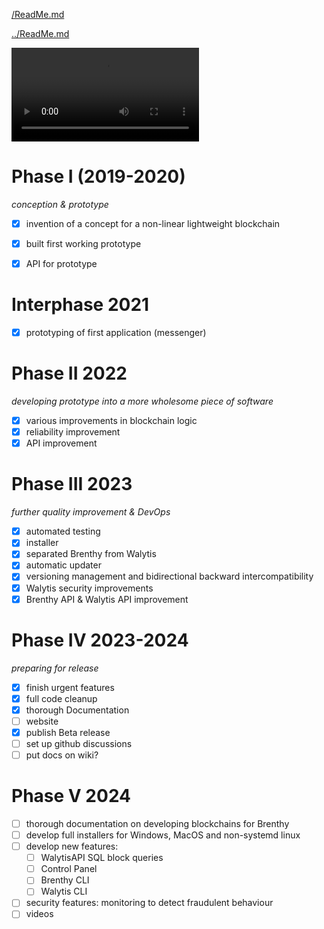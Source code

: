 [/ReadMe.md](/ReadMe.md)

[../ReadMe.md](../ReadMe.md)

![](./Recording%20from%202025-05-04%2012-55-20.212723.webm)
# Phase I (2019-2020)
_conception & prototype_
- [x] invention of a concept for a non-linear lightweight blockchain
- [x] built first working prototype
- [x] API for prototype


# Interphase 2021
- [x] prototyping of first application (messenger)

# Phase II 2022
_developing prototype into a more wholesome piece of software_
- [x] various improvements in blockchain logic
- [x] reliability improvement
- [x] API improvement

# Phase III 2023
_further quality improvement & DevOps_
- [x] automated testing
- [x] installer
- [x] separated Brenthy from Walytis
- [x] automatic updater
- [x] versioning management and bidirectional backward intercompatibility
- [x] Walytis security improvements
- [x] Brenthy API & Walytis API improvement

# Phase IV 2023-2024
_preparing for release_
- [x] finish urgent features
- [x] full code cleanup
- [x] thorough Documentation
- [ ] website
- [x] publish Beta release
- [ ] set up github discussions
- [ ] put docs on wiki?

# Phase V 2024

- [ ] thorough documentation on developing blockchains for Brenthy
- [ ] develop full installers for Windows, MacOS and non-systemd linux
- [ ] develop new features:
    - [ ] WalytisAPI SQL block queries
    - [ ] Control Panel
    - [ ] Brenthy CLI
    - [ ] Walytis CLI
- [ ] security features: monitoring to detect fraudulent behaviour
- [ ] videos
